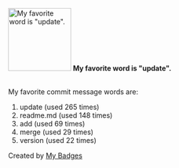 <img src="https://my-badges.github.io/my-badges/favorite-word.png" alt="My favorite word is &quot;update&quot;." title="My favorite word is &quot;update&quot;." width="128">
<strong>My favorite word is &quot;update&quot;.</strong>
<br><br>

My favorite commit message words are:

1. update (used 265 times)
2. readme.md (used 148 times)
3. add (used 69 times)
4. merge (used 29 times)
5. version (used 22 times)


Created by <a href="https://github.com/my-badges/my-badges">My Badges</a>